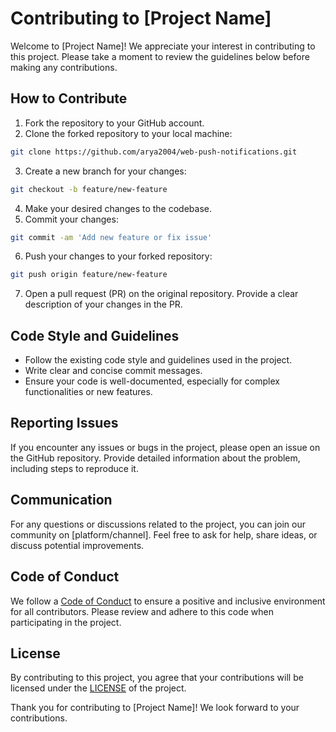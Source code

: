 # Contributing to [Project Name]

Welcome to [Project Name]! We appreciate your interest in contributing to this project. Please take a moment to review the guidelines below before making any contributions.

## How to Contribute

1. Fork the repository to your GitHub account.
2. Clone the forked repository to your local machine:

```bash
git clone https://github.com/arya2004/web-push-notifications.git
```

3. Create a new branch for your changes:

```bash
git checkout -b feature/new-feature
```

4. Make your desired changes to the codebase.
5. Commit your changes:

```bash
git commit -am 'Add new feature or fix issue'
```

6. Push your changes to your forked repository:

```bash
git push origin feature/new-feature
```

7. Open a pull request (PR) on the original repository. Provide a clear description of your changes in the PR.

## Code Style and Guidelines

- Follow the existing code style and guidelines used in the project.
- Write clear and concise commit messages.
- Ensure your code is well-documented, especially for complex functionalities or new features.

## Reporting Issues

If you encounter any issues or bugs in the project, please open an issue on the GitHub repository. Provide detailed information about the problem, including steps to reproduce it.

## Communication

For any questions or discussions related to the project, you can join our community on [platform/channel]. Feel free to ask for help, share ideas, or discuss potential improvements.

## Code of Conduct

We follow a [Code of Conduct](CODE_OF_CONDUCT.md) to ensure a positive and inclusive environment for all contributors. Please review and adhere to this code when participating in the project.

## License

By contributing to this project, you agree that your contributions will be licensed under the [LICENSE](LICENSE) of the project.

Thank you for contributing to [Project Name]! We look forward to your contributions.

